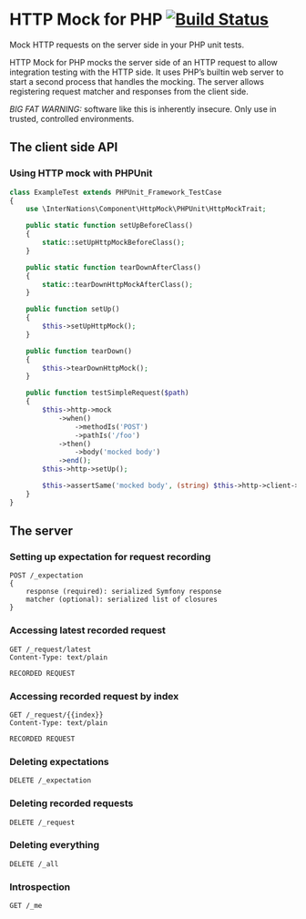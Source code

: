 # HTTP Mock for PHP [![Build Status](https://travis-ci.org/InterNations/eos-fake-api.png?branch=master)](https://travis-ci.org/InterNations/http-mock)

Mock HTTP requests on the server side in your PHP unit tests.

HTTP Mock for PHP mocks the server side of an HTTP request to allow integration testing with the HTTP side.
It uses PHP’s builtin web server to start a second process that handles the mocking. The server allows
registering request matcher and responses from the client side.

*BIG FAT WARNING:* software like this is inherently insecure. Only use in trusted, controlled environments.

## The client side API

### Using HTTP mock with PHPUnit
```php
class ExampleTest extends PHPUnit_Framework_TestCase
{
    use \InterNations\Component\HttpMock\PHPUnit\HttpMockTrait;

    public static function setUpBeforeClass()
    {
        static::setUpHttpMockBeforeClass();
    }

    public static function tearDownAfterClass()
    {
        static::tearDownHttpMockAfterClass();
    }

    public function setUp()
    {
        $this->setUpHttpMock();
    }

    public function tearDown()
    {
        $this->tearDownHttpMock();
    }

    public function testSimpleRequest($path)
    {
        $this->http->mock
            ->when()
                ->methodIs('POST')
                ->pathIs('/foo')
            ->then()
                ->body('mocked body')
            ->end();
        $this->http->setUp();

        $this->assertSame('mocked body', (string) $this->http->client->post('/foo')->send()->getBody());
    }
}
```

## The server

### Setting up expectation for request recording
```
POST /_expectation
{
    response (required): serialized Symfony response
    matcher (optional): serialized list of closures
}
```

### Accessing latest recorded request
```
GET /_request/latest
Content-Type: text/plain

RECORDED REQUEST
```

### Accessing recorded request by index
```
GET /_request/{{index}}
Content-Type: text/plain

RECORDED REQUEST
```

### Deleting expectations
```
DELETE /_expectation
```

### Deleting recorded requests
```
DELETE /_request
```

### Deleting everything
```
DELETE /_all
```

### Introspection
```
GET /_me
```
